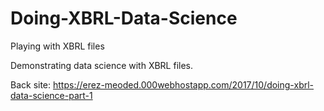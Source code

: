 # Doing-XBRL-Data-Science
Playing with XBRL files

Demonstrating data science with XBRL files.

Back site: https://erez-meoded.000webhostapp.com/2017/10/doing-xbrl-data-science-part-1

